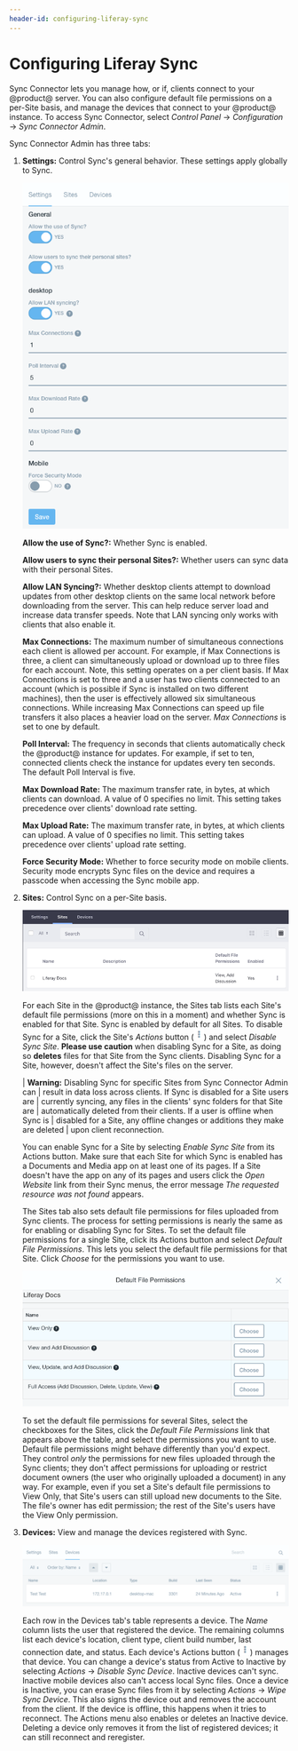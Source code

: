 ```yaml
---
header-id: configuring-liferay-sync
---
```


# Configuring Liferay Sync

Sync Connector lets you manage how, or if, clients connect to your @product@
server. You can also configure default file permissions on a per-Site basis, and
manage the devices that connect to your @product@ instance. To access Sync
Connector, select *Control Panel* &rarr; *Configuration* &rarr; *Sync Connector
Admin*. 

Sync Connector Admin has three tabs: 

1.  **Settings:** Control Sync's general behavior. These settings apply globally 
    to Sync. 

    ![Figure 1: The Control Panel's Configuration section contains Sync Connector Admin.](../../../../images/sync-admin-01.png)

    **Allow the use of Sync?:** Whether Sync is enabled.

    **Allow users to sync their personal Sites?:** Whether users can sync data 
    with their personal Sites. 

    **Allow LAN Syncing?:** Whether desktop clients attempt to download 
    updates from other desktop clients on the same local network before 
    downloading from the server. This can help reduce server load and increase 
    data transfer speeds. Note that LAN syncing only works with clients that 
    also enable it. 

    **Max Connections:** The maximum number of simultaneous connections each 
    client is allowed per account. For example, if Max Connections is three, a 
    client can simultaneously upload or download up to three files for each 
    account. Note, this setting operates on a per client basis. If Max 
    Connections is set to three and a user has two clients connected to an 
    account (which is possible if Sync is installed on two different 
    machines), then the user is effectively allowed six simultaneous 
    connections. While increasing Max Connections can speed up file transfers 
    it also places a heavier load on the server. *Max Connections* is set to 
    one by default. 

    **Poll Interval:** The frequency in seconds that clients automatically 
    check the @product@ instance for updates. For example, if set to ten, 
    connected clients check the instance for updates every ten seconds. The 
    default Poll Interval is five. 

    **Max Download Rate:** The maximum transfer rate, in bytes, at which 
    clients can download. A value of 0 specifies no limit. This setting takes 
    precedence over clients' download rate setting. 

    **Max Upload Rate:** The maximum transfer rate, in bytes, at which clients 
    can upload. A value of 0 specifies no limit. This setting takes precedence 
    over clients' upload rate setting. 

    **Force Security Mode:** Whether to force security mode on mobile clients. 
    Security mode encrypts Sync files on the device and requires a passcode 
    when accessing the Sync mobile app. 

2.  **Sites:** Control Sync on a per-Site basis. 

    ![Figure 2: Sync Connector Admin's Sites tab lets you manage Sync on a per-Site basis.](../../../../images/sync-admin-02.png)
 
    For each Site in the @product@ instance, the Sites tab lists each Site's 
    default file permissions (more on this in a moment) and whether Sync is 
    enabled for that Site. Sync is enabled by default for all Sites. To disable 
    Sync for a Site, click the Site's *Actions* button 
    (![Actions](../../../../images/icon-actions.png)) and select 
    *Disable Sync Site*. **Please use caution** when disabling Sync for a Site, 
    as doing so **deletes** files for that Site from the Sync clients. Disabling
    Sync for a Site, however, doesn't affect the Site's files on the server. 

    | **Warning:** Disabling Sync for specific Sites from Sync Connector Admin can
    | result in data loss across clients. If Sync is disabled for a Site users are
    | currently syncing, any files in the clients' sync folders for that Site are
    | automatically deleted from their clients. If a user is offline when Sync is
    | disabled for a Site, any offline changes or additions they make are deleted
    | upon client reconnection.

    You can enable Sync for a Site by selecting *Enable Sync Site* from its 
    Actions button. Make sure that each Site for which Sync is enabled has a 
    Documents and Media app on at least one of its pages. If a Site doesn't have 
    the app on any of its pages and users click the *Open Website* link from 
    their Sync menus, the error message *The requested resource was not found* 
    appears. 

    The Sites tab also sets default file permissions for files uploaded from
    Sync clients. The process for setting permissions is nearly the same as for
    enabling or disabling Sync for Sites. To set the default file permissions
    for a single Site, click its Actions button and select *Default File
    Permissions*. This lets you select the default file permissions for that
    Site. Click *Choose* for the permissions you want to use. 

    ![Figure 3: Click *Choose* to select the default file permissions for a Site in Sync.](../../../../images/sync-admin-03.png)

    To set the default file permissions for several Sites, select the checkboxes 
    for the Sites, click the *Default File Permissions* link that appears above 
    the table, and select the permissions you want to use. Default file 
    permissions might behave differently than you'd expect. They control *only* 
    the permissions for new files uploaded through the Sync clients; they don't 
    affect permissions for uploading or restrict document owners (the user who 
    originally uploaded a document) in any way. For example, even if you set a 
    Site's default file permissions to View Only, that Site's users can still 
    upload new documents to the Site. The file's owner has edit permission; the 
    rest of the Site's users have the View Only permission. 

3.  **Devices:** View and manage the devices registered with Sync. 

    ![Figure 4: Sync Connector Admin's Devices tab lists all the devices Sync has registered.](../../../../images/sync-admin-devices.png)

    Each row in the Devices tab's table represents a device. The *Name* column 
    lists the user that registered the device. The remaining columns list each 
    device's location, client type, client build number, last connection date, 
    and status. Each device's Actions button 
    (![Actions](../../../../images/icon-actions.png)) manages that 
    device. You can change a device's status from Active to Inactive by 
    selecting *Actions* &rarr; *Disable Sync Device*. Inactive devices can't 
    sync. Inactive mobile devices also can't access local Sync files. Once
    a device is Inactive, you can erase Sync files from it by selecting
    *Actions* &rarr; *Wipe Sync Device*. This also signs the device out and
    removes the account from the client. If the device is offline, this happens
    when it tries to reconnect. The Actions menu also enables or deletes an
    Inactive device. Deleting a device only removes it from the list of
    registered devices; it can still reconnect and reregister. 
